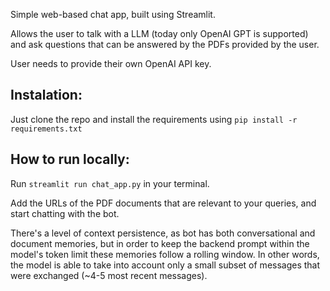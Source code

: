 Simple web-based chat app, built using Streamlit.

Allows the user to talk with a LLM (today only OpenAI GPT is supported) and ask questions that can be answered by the PDFs provided by the user.

User needs to provide their own OpenAI API key.

## Instalation:

Just clone the repo and install the requirements using ```pip install -r requirements.txt```

## How to run locally:

Run ```streamlit run chat_app.py``` in your terminal.

Add the URLs of the PDF documents that are relevant to your queries, and start chatting with the bot. 

There's a level of context persistence, as bot has both conversational and document memories, but in order to keep the backend prompt within the model's token limit these memories follow a rolling window. In other words, the model is able to take into account only a small subset of messages that were exchanged (~4-5 most recent messages).


